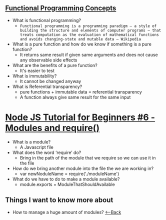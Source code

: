 ## [Functional Programming Concepts](https://medium.com/the-renaissance-developer/concepts-of-functional-programming-in-javascript-6bc84220d2aa)
* What is functional programming?
  * `Functional programming is a programming paradigm — a style of building the structure and elements of computer programs — that treats computation as the evaluation of mathematical functions and avoids changing-state and mutable data — Wikipedia`
* What is a pure function and how do we know if something is a pure function?
  * It returns same result if given same arguments and does not cause any observable side effects
* What are the benefits of a pure function?
  * It's easier to test
* What is immutability?
  * It cannot be changed anyway
* What is Referential transparency?
  * pure functions + immutable data = referential transparency
  * A function always give same result for the same input

#  [Node JS Tutorial for Beginners #6 - Modules and require()](https://www.youtube.com/watch?v=xHLd36QoS4k)
* What is a module?
  * A Javascript file
* What does the word ‘require’ do?
  * Bring in the path of the module that we require so we can use it in the file
* How do we bring another module into the file the we are working in?
  * var newNoduleName = require('./moduleName')
* What do we have to do to make a module available?
  * module.exports = ModuleThatShouldAvailable


## Things I want to know more about
* How to manage a huge amount of modules?
[<--Back](README.md)